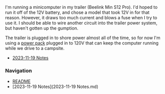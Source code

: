 I'm running a minicomputer in my trailer (Beelink Min S12 Pro). I'd hoped to run it off of the 12V battery, and chose a model that took 12V in for that reason. However, it draws too much current and blows a fuse when I try to use it. I should be able to wire another circuit into the trailer power system, but haven't gotten up the gumption.

The trailer is plugged in to shore power almost all of the time, so for now I'm using a [power pack](https://www.amazon.com/gp/product/B07H8F5HYJ) plugged in to 120V that can keep the computer running while we drive to a campsite.

* [2023-11-19 Notes](2023-11-19%20Notes.md)

### Navigation
* [README](README.md)
* [2023-11-19 Notes](2023-11-19 Notes.md)

